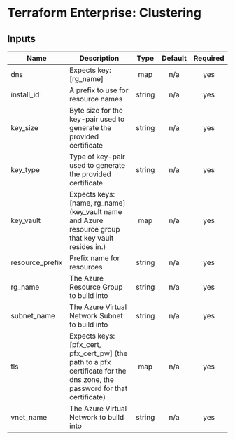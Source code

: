 # Terraform Enterprise: Clustering

## Inputs

| Name | Description | Type | Default | Required |
|------|-------------|:----:|:-----:|:-----:|
| dns | Expects key: [rg_name] | map | n/a | yes |
| install\_id | A prefix to use for resource names | string | n/a | yes |
| key\_size | Byte size for the key-pair used to generate the provided certificate | string | n/a | yes |
| key\_type | Type of key-pair used to generate the provided certificate | string | n/a | yes |
| key\_vault | Expects keys: [name, rg_name] (key_vault name and Azure resource group that key vault resides in.) | map | n/a | yes |
| resource\_prefix | Prefix name for resources | string | n/a | yes |
| rg\_name | The Azure Resource Group to build into | string | n/a | yes |
| subnet\_name | The Azure Virtual Network Subnet to build into | string | n/a | yes |
| tls | Expects keys: [pfx_cert, pfx_cert_pw] (the path to a pfx certificate for the dns zone, the password for that certificate) | map | n/a | yes |
| vnet\_name | The Azure Virtual Network to build into | string | n/a | yes |

